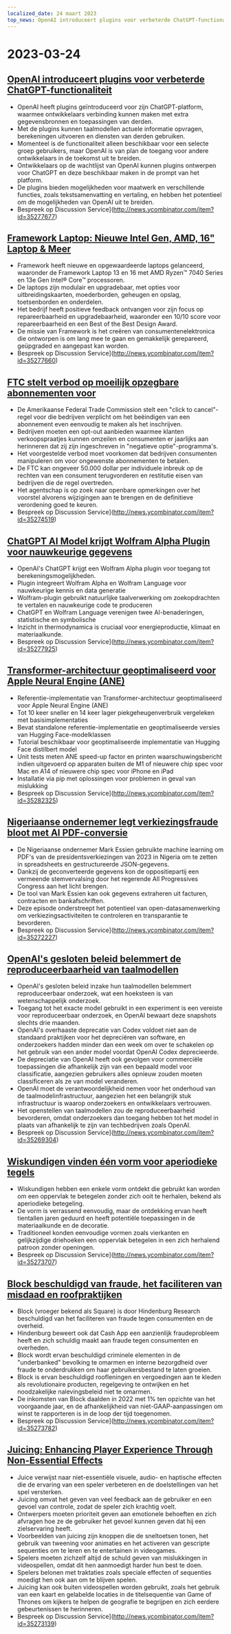 ```yaml
---
localized_date: 24 maart 2023
top_news: OpenAI introduceert plugins voor verbeterde ChatGPT-functionaliteit
---
```


# 2023-03-24

## [OpenAI introduceert plugins voor verbeterde ChatGPT-functionaliteit](https://openai.com/blog/chatgpt-plugins)

- OpenAI heeft plugins geïntroduceerd voor zijn ChatGPT-platform, waarmee ontwikkelaars verbinding kunnen maken met extra gegevensbronnen en toepassingen van derden.
- Met de plugins kunnen taalmodellen actuele informatie opvragen, berekeningen uitvoeren en diensten van derden gebruiken.
- Momenteel is de functionaliteit alleen beschikbaar voor een selecte groep gebruikers, maar OpenAI is van plan de toegang voor andere ontwikkelaars in de toekomst uit te breiden.
- Ontwikkelaars op de wachtlijst van OpenAI kunnen plugins ontwerpen voor ChatGPT en deze beschikbaar maken in de prompt van het platform.
- De plugins bieden mogelijkheden voor maatwerk en verschillende functies, zoals tekstsamenvatting en vertaling, en hebben het potentieel om de mogelijkheden van OpenAI uit te breiden.
- Bespreek op Discussion Service](http://news.ycombinator.com/item?id=35277677)

## [Framework Laptop: Nieuwe Intel Gen, AMD, 16" Laptop & Meer](https://frame.work/)

- Framework heeft nieuwe en opgewaardeerde laptops gelanceerd, waaronder de Framework Laptop 13 en 16 met AMD Ryzen™ 7040 Series en 13e Gen Intel® Core™ processoren.
- De laptops zijn modulair en upgradebaar, met opties voor uitbreidingskaarten, moederborden, geheugen en opslag, toetsenborden en onderdelen.
- Het bedrijf heeft positieve feedback ontvangen voor zijn focus op repareerbaarheid en upgradebaarheid, waaronder een 10/10 score voor repareerbaarheid en een Best of the Best Design Award.
- De missie van Framework is het creëren van consumentenelektronica die ontworpen is om lang mee te gaan en gemakkelijk gerepareerd, geüpgraded en aangepast kan worden.
- Bespreek op Discussion Service](http://news.ycombinator.com/item?id=35277660)

## [FTC stelt verbod op moeilijk opzegbare abonnementen voor](https://www.theverge.com/2023/3/23/23652373/ftc-click-to-cancel-subscription-service-dark-patterns-ban)

- De Amerikaanse Federal Trade Commission stelt een "click to cancel"-regel voor die bedrijven verplicht om het beëindigen van een abonnement even eenvoudig te maken als het inschrijven.
- Bedrijven moeten een opt-out aanbieden waarmee klanten verkoopspraatjes kunnen omzeilen en consumenten er jaarlijks aan herinneren dat zij zijn ingeschreven in "negatieve optie"-programma's.
- Het voorgestelde verbod moet voorkomen dat bedrijven consumenten manipuleren om voor ongewenste abonnementen te betalen.
- De FTC kan ongeveer 50.000 dollar per individuele inbreuk op de rechten van een consument terugvorderen en restitutie eisen van bedrijven die de regel overtreden.
- Het agentschap is op zoek naar openbare opmerkingen over het voorstel alvorens wijzigingen aan te brengen en de definitieve verordening goed te keuren.
- Bespreek op Discussion Service](http://news.ycombinator.com/item?id=35274519)

## [ChatGPT AI Model krijgt Wolfram Alpha Plugin voor nauwkeurige gegevens](https://writings.stephenwolfram.com/2023/03/chatgpt-gets-its-wolfram-superpowers/)

- OpenAI's ChatGPT krijgt een Wolfram Alpha plugin voor toegang tot berekeningsmogelijkheden.
- Plugin integreert Wolfram Alpha en Wolfram Language voor nauwkeurige kennis en data generatie
- Wolfram-plugin gebruikt natuurlijke taalverwerking om zoekopdrachten te vertalen en nauwkeurige code te produceren
- ChatGPT en Wolfram Language verenigen twee AI-benaderingen, statistische en symbolische
- Inzicht in thermodynamica is cruciaal voor energieproductie, klimaat en materiaalkunde.
- Bespreek op Discussion Service](http://news.ycombinator.com/item?id=35277925)

## [Transformer-architectuur geoptimaliseerd voor Apple Neural Engine (ANE)](https://github.com/apple/ml-ane-transformers)

- Referentie-implementatie van Transformer-architectuur geoptimaliseerd voor Apple Neural Engine (ANE)
- Tot 10 keer sneller en 14 keer lager piekgeheugenverbruik vergeleken met basisimplementaties
- Bevat standalone referentie-implementatie en geoptimaliseerde versies van Hugging Face-modelklassen
- Tutorial beschikbaar voor geoptimaliseerde implementatie van Hugging Face distilbert model
- Unit tests meten ANE speed-up factor en printen waarschuwingsbericht indien uitgevoerd op apparaten buiten de M1 of nieuwere chip spec voor Mac en A14 of nieuwere chip spec voor iPhone en iPad
- Installatie via pip met oplossingen voor problemen in geval van mislukking
- Bespreek op Discussion Service](http://news.ycombinator.com/item?id=35282325)

## [Nigeriaanse ondernemer legt verkiezingsfraude bloot met AI PDF-conversie](https://markessien.com/posts/drama_of_transcription/)

- De Nigeriaanse ondernemer Mark Essien gebruikte machine learning om PDF's van de presidentsverkiezingen van 2023 in Nigeria om te zetten in spreadsheets en gestructureerde JSON-gegevens.
- Dankzij de geconverteerde gegevens kon de oppositiepartij een vermeende stemvervalsing door het regerende All Progressives Congress aan het licht brengen.
- De tool van Mark Essien kan ook gegevens extraheren uit facturen, contracten en bankafschriften.
- Deze episode onderstreept het potentieel van open-datasamenwerking om verkiezingsactiviteiten te controleren en transparantie te bevorderen.
- Bespreek op Discussion Service](http://news.ycombinator.com/item?id=35272227)

## [OpenAI's gesloten beleid belemmert de reproduceerbaarheid van taalmodellen](https://aisnakeoil.substack.com/p/openais-policies-hinder-reproducible)

- OpenAI's gesloten beleid inzake hun taalmodellen belemmert reproduceerbaar onderzoek, wat een hoeksteen is van wetenschappelijk onderzoek.
- Toegang tot het exacte model gebruikt in een experiment is een vereiste voor reproduceerbaar onderzoek, en OpenAI bewaart deze snapshots slechts drie maanden.
- OpenAI's overhaaste deprecatie van Codex voldoet niet aan de standaard praktijken voor het depreciëren van software, en onderzoekers hadden minder dan een week om over te schakelen op het gebruik van een ander model voordat OpenAI Codex deprecieerde.
- De depreciatie van OpenAI heeft ook gevolgen voor commerciële toepassingen die afhankelijk zijn van een bepaald model voor classificatie, aangezien gebruikers alles opnieuw zouden moeten classificeren als ze van model veranderen.
- OpenAI moet de verantwoordelijkheid nemen voor het onderhoud van de taalmodelinfrastructuur, aangezien het een belangrijk stuk infrastructuur is waarop onderzoekers en ontwikkelaars vertrouwen.
- Het openstellen van taalmodellen zou de reproduceerbaarheid bevorderen, omdat onderzoekers dan toegang hebben tot het model in plaats van afhankelijk te zijn van techbedrijven zoals OpenAI.
- Bespreek op Discussion Service](http://news.ycombinator.com/item?id=35269304)

## [Wiskundigen vinden één vorm voor aperiodieke tegels](https://www.newscientist.com/article/2365363-mathematicians-discover-shape-that-can-tile-a-wall-and-never-repeat/)

- Wiskundigen hebben een enkele vorm ontdekt die gebruikt kan worden om een oppervlak te betegelen zonder zich ooit te herhalen, bekend als aperiodieke betegeling.
- De vorm is verrassend eenvoudig, maar de ontdekking ervan heeft tientallen jaren geduurd en heeft potentiële toepassingen in de materiaalkunde en de decoratie.
- Traditioneel konden eenvoudige vormen zoals vierkanten en gelijkzijdige driehoeken een oppervlak betegelen in een zich herhalend patroon zonder openingen.
- Bespreek op Discussion Service](http://news.ycombinator.com/item?id=35273707)

## [Block beschuldigd van fraude, het faciliteren van misdaad en roofpraktijken](https://hindenburgresearch.com/block/)

- Block (vroeger bekend als Square) is door Hindenburg Research beschuldigd van het faciliteren van fraude tegen consumenten en de overheid.
- Hindenburg beweert ook dat Cash App een aanzienlijk fraudeprobleem heeft en zich schuldig maakt aan fraude tegen consumenten en overheden.
- Block wordt ervan beschuldigd criminele elementen in de "underbanked" bevolking te omarmen en interne bezorgdheid over fraude te onderdrukken om haar gebruikersbestand te laten groeien.
- Block is ervan beschuldigd roofleningen en vergoedingen aan te kleden als revolutionaire producten, regelgeving te ontwijken en het noodzakelijke nalevingsbeleid niet te omarmen.
- De inkomsten van Block daalden in 2022 met 1% ten opzichte van het voorgaande jaar, en de afhankelijkheid van niet-GAAP-aanpassingen om winst te rapporteren is in de loop der tijd toegenomen.
- Bespreek op Discussion Service](http://news.ycombinator.com/item?id=35273782)

## [Juicing: Enhancing Player Experience Through Non-Essential Effects](https://garden.bradwoods.io/notes/design/juice)

- Juice verwijst naar niet-essentiële visuele, audio- en haptische effecten die de ervaring van een speler verbeteren en de doelstellingen van het spel versterken.
- Juicing omvat het geven van veel feedback aan de gebruiker en een gevoel van controle, zodat de speler zich krachtig voelt.
- Ontwerpers moeten prioriteit geven aan emotionele behoeften en zich afvragen hoe ze de gebruiker het gevoel kunnen geven dat hij een zielservaring heeft.
- Voorbeelden van juicing zijn knoppen die de sneltoetsen tonen, het gebruik van tweening voor animaties en het activeren van gescripte sequenties om te leren en te entertainen in videogames.
- Spelers moeten zichzelf altijd de schuld geven van mislukkingen in videospellen, omdat dit hen aanmoedigt harder hun best te doen.
- Spelers belonen met traktaties zoals speciale effecten of sequenties moedigt hen ook aan om te blijven spelen.
- Juicing kan ook buiten videospellen worden gebruikt, zoals het gebruik van een kaart en gelabelde locaties in de titelsequentie van Game of Thrones om kijkers te helpen de geografie te begrijpen en zich eerdere gebeurtenissen te herinneren.
- Bespreek op Discussion Service](http://news.ycombinator.com/item?id=35273139)
